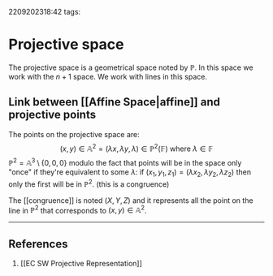 2209202318:42
tags: 
# Projective space
The projective space is a geometrical space noted by $\mathbb{P}$.
In this space we work with the $n+1$ space.
We work with lines in this space.

## Link between [[Affine Space|affine]] and projective points
The points on the projective space are:
$$(x,y)\in\mathbb{A}^2 = (\lambda x,\lambda y,\lambda)\in \mathbb{P}^2(\mathbb{F})\text{ where }\lambda\in\mathbb{F} $$
$\mathbb{P}^2=\mathbb{A}^3\setminus \{0,0,0\}$ modulo the fact that points will be in the space only "once" if they're equivalent to some $\lambda$: if $(x_1,y_1,z_1)=(\lambda x_2, \lambda y_2, \lambda z_2)$ then only the first will be in $\mathbb{P}^2$. (this is a congruence)

The [[congruence]] is noted $(X,Y,Z)$ and it represents all the point on the line in $\mathbb{P}^2$ that corresponds to $(x,y) \in \mathbb{A}^2$.


---
## References
1. [[EC SW Projective Representation]]